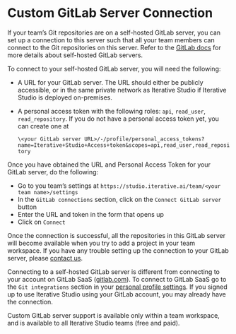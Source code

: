 # Custom GitLab Server Connection

If your team’s Git repositories are on a self-hosted GitLab server, you can set
up a connection to this server such that all your team members can connect to
the Git repositories on this server. Refer to the
[GitLab docs](https://about.gitlab.com/install/) for more details about
self-hosted GitLab servers.

To connect to your self-hosted GitLab server, you will need the following:

- A URL for your GitLab server. The URL should either be publicly accessible, or
  in the same private network as Iterative Studio if Iterative Studio is
  deployed on-premises.
- A personal access token with the following roles: `api`, `read_user`,
  `read_repository`. If you do not have a personal access token yet, you can
  create one at

  `\<your GitLab server URL>/-/profile/personal_access_tokens?name=Iterative+Studio+Access+token&scopes=api,read_user,read_repository`

Once you have obtained the URL and Personal Access Token for your GitLab server,
do the following:

- Go to you team’s settings at
  `https://studio.iterative.ai/team/<your team name>/settings`
- In the `GitLab connections` section, click on the `Connect GitLab server`
  button
- Enter the URL and token in the form that opens up
- Click on `Connect`

Once the connection is successful, all the repositories in this GitLab server
will become available when you try to add a project in your team workspace. If
you have any trouble setting up the connection to your GitLab server, please
[contact us](/doc/studio/troubleshooting#support).

<admon type ="info">

Connecting to a self-hosted GitLab server is different from connecting to your
account on GitLab SaaS ([gitlab.com](http://gitlab.com/)). To connect to GitLab
SaaS go to the `Git integrations` section in your
[personal profile settings](https://studio.iterative.ai/user/_/profile). If you
signed up to use Iterative Studio using your GitLab account, you may already
have the connection.

</admon>

<admon type ="info">

Custom GitLab server support is available only within a team workspace, and is
available to all Iterative Studio teams (free and paid).

</admon>

